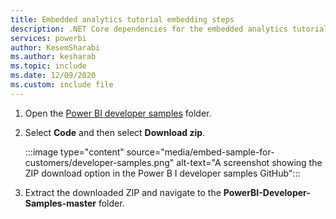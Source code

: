 ```yaml
---
title: Embedded analytics tutorial embedding steps
description: .NET Core dependencies for the embedded analytics tutorials.
services: powerbi
author: KesemSharabi
ms.author: kesharab
ms.topic: include
ms.date: 12/09/2020
ms.custom: include file
---
```


1. Open the [Power BI developer samples](https://github.com/microsoft/PowerBI-Developer-Samples) folder.

2. Select **Code** and then select **Download zip**.

    :::image type="content" source="media/embed-sample-for-customers/developer-samples.png" alt-text="A screenshot showing the ZIP download option in the Power B I developer samples GitHub":::

3. Extract the downloaded ZIP and navigate to the **PowerBI-Developer-Samples-master** folder.